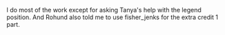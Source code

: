 I do most of the work except for asking Tanya's help with the legend position. And Rohund also told me to use fisher_jenks for the extra credit 1 part.